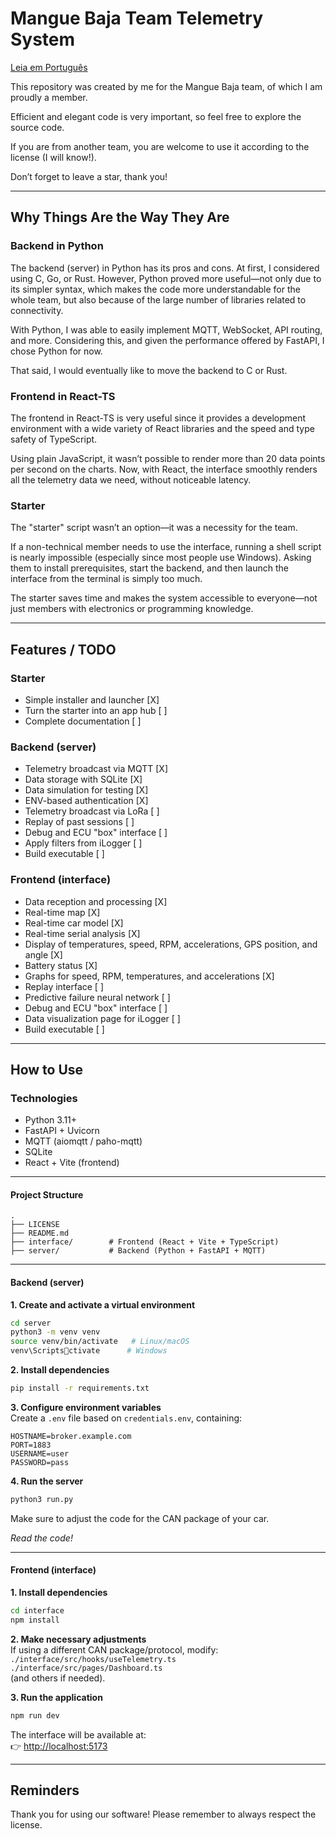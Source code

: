 # Mangue Baja Team Telemetry System

[Leia em Português](./README_PT.md)

This repository was created by me for the Mangue Baja team, of which I am proudly a member.

Efficient and elegant code is very important, so feel free to explore the source code.  

If you are from another team, you are welcome to use it according to the license (I will know!).  

Don’t forget to leave a star, thank you!  

---

## Why Things Are the Way They Are

### Backend in Python

The backend (server) in Python has its pros and cons. At first, I considered using C, Go, or Rust. However, Python proved more useful—not only due to its simpler syntax, which makes the code more understandable for the whole team, but also because of the large number of libraries related to connectivity.  

With Python, I was able to easily implement MQTT, WebSocket, API routing, and more. Considering this, and given the performance offered by FastAPI, I chose Python for now.  

That said, I would eventually like to move the backend to C or Rust.  

### Frontend in React-TS

The frontend in React-TS is very useful since it provides a development environment with a wide variety of React libraries and the speed and type safety of TypeScript.  

Using plain JavaScript, it wasn’t possible to render more than 20 data points per second on the charts. Now, with React, the interface smoothly renders all the telemetry data we need, without noticeable latency.  

### Starter

The "starter" script wasn’t an option—it was a necessity for the team.  

If a non-technical member needs to use the interface, running a shell script is nearly impossible (especially since most people use Windows). Asking them to install prerequisites, start the backend, and then launch the interface from the terminal is simply too much.  

The starter saves time and makes the system accessible to everyone—not just members with electronics or programming knowledge.  

---

## Features / TODO

### Starter
- Simple installer and launcher [X]  
- Turn the starter into an app hub [ ]  
- Complete documentation [ ]  

### Backend (server)
- Telemetry broadcast via MQTT [X]  
- Data storage with SQLite [X]  
- Data simulation for testing [X]  
- ENV-based authentication [X]  
- Telemetry broadcast via LoRa [ ]  
- Replay of past sessions [ ]  
- Debug and ECU "box" interface [ ]  
- Apply filters from iLogger [ ]  
- Build executable [ ]  

### Frontend (interface)
- Data reception and processing [X]  
- Real-time map [X]  
- Real-time car model [X]  
- Real-time serial analysis [X]  
- Display of temperatures, speed, RPM, accelerations, GPS position, and angle [X]  
- Battery status [X]  
- Graphs for speed, RPM, temperatures, and accelerations [X]  
- Replay interface [ ]  
- Predictive failure neural network [ ]  
- Debug and ECU "box" interface [ ]  
- Data visualization page for iLogger [ ]  
- Build executable [ ]  

---

## How to Use

### Technologies
- Python 3.11+  
- FastAPI + Uvicorn  
- MQTT (aiomqtt / paho-mqtt)  
- SQLite  
- React + Vite (frontend)  

---

#### Project Structure
```
.
├── LICENSE
├── README.md
├── interface/        # Frontend (React + Vite + TypeScript)
├── server/           # Backend (Python + FastAPI + MQTT)
```

---

#### Backend (server)

**1. Create and activate a virtual environment**

```bash
cd server
python3 -m venv venv
source venv/bin/activate   # Linux/macOS
venv\Scriptsctivate      # Windows
```

**2. Install dependencies**
```bash
pip install -r requirements.txt
```

**3. Configure environment variables**  
Create a `.env` file based on `credentials.env`, containing:

```
HOSTNAME=broker.example.com
PORT=1883
USERNAME=user
PASSWORD=pass
```

**4. Run the server**
```bash
python3 run.py
```

Make sure to adjust the code for the CAN package of your car.  

_Read the code!_  

---

#### Frontend (interface)

**1. Install dependencies**
```bash
cd interface
npm install
```

**2. Make necessary adjustments**  
If using a different CAN package/protocol, modify:  
`./interface/src/hooks/useTelemetry.ts`  
`./interface/src/pages/Dashboard.ts`  
(and others if needed).  

**3. Run the application**
```bash
npm run dev
```

The interface will be available at:  
👉 [http://localhost:5173](http://localhost:5173)  

---

## Reminders

Thank you for using our software! Please remember to always respect the license.  
